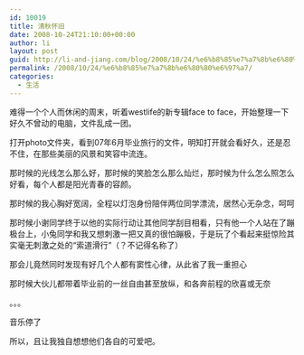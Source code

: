 ```yaml
---
id: 10019
title: 清秋怀旧
date: 2008-10-24T21:10:00+00:00
author: li
layout: post
guid: http://li-and-jiang.com/blog/2008/10/24/%e6%b8%85%e7%a7%8b%e6%80%80%e6%97%a7/
permalink: /2008/10/24/%e6%b8%85%e7%a7%8b%e6%80%80%e6%97%a7/
categories:
  - 生活
---
```

难得一个个人而休闲的周末，听着westlife的新专辑face to face，开始整理一下好久不曾动的电脑，文件乱成一团。 

打开photo文件夹，看到07年6月毕业旅行的文件，明知打开就会看好久，还是忍不住，在那些美丽的风景和笑容中流连。 

那时候的光线怎么那么好，那时候的笑脸怎么那么灿烂，那时候为什么怎么照怎么好看，每个人都是阳光青春的容颜。 

那时候的我心胸好宽阔，全程以灯泡身份陪伴两位同学漂流，居然心无杂念，呵呵 

那时候小谢同学终于以他的实际行动让其他同学刮目相看，只有他一个人站在了蹦极台上，小兔同学和我又想刺激一把又真的很怕蹦极，于是玩了个看起来挺惊险其实毫无刺激之处的“索道滑行”（？不记得名称了） 

那会儿竟然同时发现有好几个人都有窦性心律，从此省了我一重担心 

那时候大伙儿都带着毕业前的一丝自由甚至放纵，和各奔前程的欣喜或无奈 

。。。 

音乐停了 

所以，且让我独自想想他们各自的可爱吧。